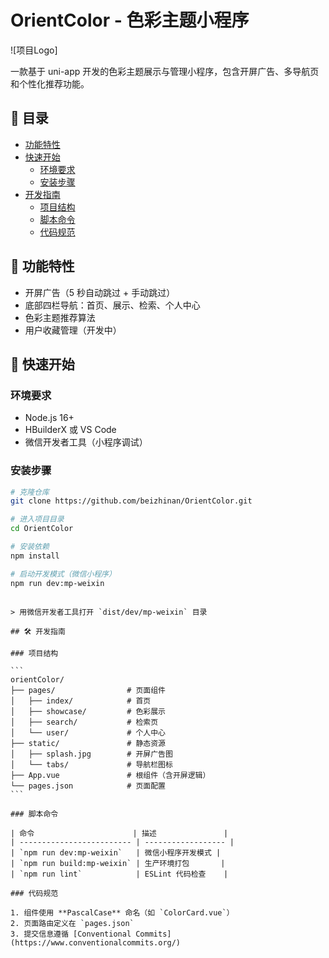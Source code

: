 # OrientColor - 色彩主题小程序

![项目Logo]<!-- 可选 -->

一款基于 uni-app 开发的色彩主题展示与管理小程序，包含开屏广告、多导航页和个性化推荐功能。

## 📌 目录

- [功能特性](#-功能特性)
- [快速开始](#-快速开始)
  - [环境要求](#环境要求)
  - [安装步骤](#安装步骤)
- [开发指南](#-开发指南)
  - [项目结构](#项目结构)
  - [脚本命令](#脚本命令)
  - [代码规范](#代码规范)

## 🌟 功能特性

- 开屏广告（5 秒自动跳过 + 手动跳过）
- 底部四栏导航：首页、展示、检索、个人中心
- 色彩主题推荐算法
- 用户收藏管理（开发中）

## 🚀 快速开始

### 环境要求

- Node.js 16+
- HBuilderX 或 VS Code
- 微信开发者工具（小程序调试）

### 安装步骤

```bash
# 克隆仓库
git clone https://github.com/beizhinan/OrientColor.git

# 进入项目目录
cd OrientColor

# 安装依赖
npm install

# 启动开发模式（微信小程序）
npm run dev:mp-weixin
```
````

> 用微信开发者工具打开 `dist/dev/mp-weixin` 目录

## 🛠 开发指南

### 项目结构

```
orientColor/
├── pages/                # 页面组件
│   ├── index/            # 首页
│   ├── showcase/         # 色彩展示
│   ├── search/           # 检索页
│   └── user/             # 个人中心
├── static/               # 静态资源
│   ├── splash.jpg        # 开屏广告图
│   └── tabs/             # 导航栏图标
├── App.vue               # 根组件（含开屏逻辑）
└── pages.json            # 页面配置
```

### 脚本命令

| 命令                      | 描述               |
| ------------------------- | ------------------ |
| `npm run dev:mp-weixin`   | 微信小程序开发模式 |
| `npm run build:mp-weixin` | 生产环境打包       |
| `npm run lint`            | ESLint 代码检查    |

### 代码规范

1. 组件使用 **PascalCase** 命名（如 `ColorCard.vue`）
2. 页面路由定义在 `pages.json`
3. 提交信息遵循 [Conventional Commits](https://www.conventionalcommits.org/)
